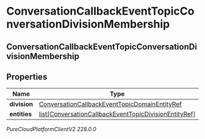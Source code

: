 # ConversationCallbackEventTopicConversationDivisionMembership

## ConversationCallbackEventTopicConversationDivisionMembership

## Properties

|Name | Type | Description | Notes|
|------------ | ------------- | ------------- | -------------|
| **division** | [ConversationCallbackEventTopicDomainEntityRef](ConversationCallbackEventTopicDomainEntityRef) |  | [optional] |
| **entities** | [list[ConversationCallbackEventTopicDivisionEntityRef]](ConversationCallbackEventTopicDivisionEntityRef) |  | [optional] |



_PureCloudPlatformClientV2 228.0.0_
